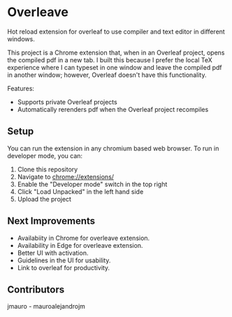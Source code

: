 # Overleave

Hot reload extension for overleaf to use compiler and text editor in different windows.

This project is a Chrome extension that, when in an Overleaf project, opens the compiled pdf in a new tab. I built this because I prefer the local TeX experience where I can typeset in one window and leave the compiled pdf in another window; however, Overleaf doesn't have this functionality.

Features:

* Supports private Overleaf projects
* Automatically rerenders pdf when the Overleaf project recompiles

## Setup

You can run the extension in any chromium based web browser. To run in developer mode, you can:

1. Clone this repository
2. Navigate to [chrome://extensions/](chrome://extensions/)
3. Enable the "Developer mode" switch in the top right
4. Click "Load Unpacked" in the left hand side
5. Upload the project

## Next Improvements 

* Availabiity in Chrome for overleave extension.
* Availability in Edge for overleave extension.
* Better UI with activation.
* Guidelines in the UI for usability.
* Link to overleaf for productivity.

## Contributors

jmauro - mauroalejandrojm